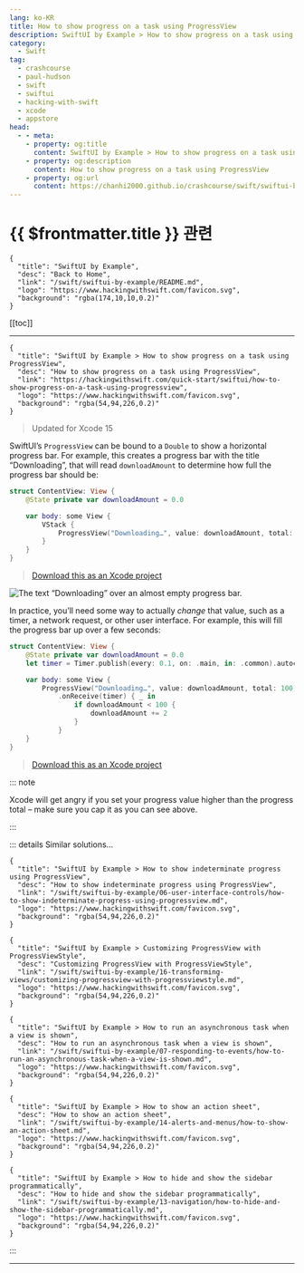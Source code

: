 ```yaml
---
lang: ko-KR
title: How to show progress on a task using ProgressView
description: SwiftUI by Example > How to show progress on a task using ProgressView
category:
  - Swift
tag: 
  - crashcourse
  - paul-hudson
  - swift
  - swiftui
  - hacking-with-swift
  - xcode
  - appstore
head:
  - - meta:
    - property: og:title
      content: SwiftUI by Example > How to show progress on a task using ProgressView
    - property: og:description
      content: How to show progress on a task using ProgressView
    - property: og:url
      content: https://chanhi2000.github.io/crashcourse/swift/swiftui-by-example/06-user-interface-controls/how-to-show-progress-on-a-task-using-progressview.html
---
```


# {{ $frontmatter.title }} 관련

```component VPCard
{
  "title": "SwiftUI by Example",
  "desc": "Back to Home",
  "link": "/swift/swiftui-by-example/README.md",
  "logo": "https://www.hackingwithswift.com/favicon.svg",
  "background": "rgba(174,10,10,0.2)"
}
```

[[toc]]

---

```component VPCard
{
  "title": "SwiftUI by Example > How to show progress on a task using ProgressView",
  "desc": "How to show progress on a task using ProgressView",
  "link": "https://hackingwithswift.com/quick-start/swiftui/how-to-show-progress-on-a-task-using-progressview",
  "logo": "https://www.hackingwithswift.com/favicon.svg",
  "background": "rgba(54,94,226,0.2)"
}
```

> Updated for Xcode 15

SwiftUI’s `ProgressView` can be bound to a `Double` to show a horizontal progress bar. For example, this creates a progress bar with the title “Downloading”, that will read `downloadAmount` to determine how full the progress bar should be:

```swift
struct ContentView: View {
    @State private var downloadAmount = 0.0

    var body: some View {
        VStack {
            ProgressView("Downloading…", value: downloadAmount, total: 100)
        }
    }
}
```

> [<FontIcon icon="fas fa-file-zipper"/>Download this as an Xcode project](https://www.hackingwithswift.com/files/projects/swiftui/how-to-show-progress-on-a-task-using-progressview-1.zip)

![The text “Downloading” over an almost empty progress bar.](https://www.hackingwithswift.com/img/books/quick-start/swiftui/how-to-show-progress-on-a-task-using-progressview-1~dark.png)

In practice, you’ll need some way to actually *change* that value, such as a timer, a network request, or other user interface. For example, this will fill the progress bar up over a few seconds:

```swift
struct ContentView: View {
    @State private var downloadAmount = 0.0
    let timer = Timer.publish(every: 0.1, on: .main, in: .common).autoconnect()

    var body: some View {
        ProgressView("Downloading…", value: downloadAmount, total: 100)
            .onReceive(timer) { _ in
                if downloadAmount < 100 {
                    downloadAmount += 2
                }
            }
    }
}
```

> [<FontIcon icon="fas fa-file-zipper"/>Download this as an Xcode project](https://www.hackingwithswift.com/files/projects/swiftui/how-to-show-progress-on-a-task-using-progressview-2.zip)

::: note

Xcode will get angry if you set your progress value higher than the progress total – make sure you cap it as you can see above.

:::

<VidStack src="https://www.hackingwithswift.com/img/books/quick-start/swiftui/how-to-show-progress-on-a-task-using-progressview-2~dark.mp4" />

::: details Similar solutions…

```component VPCard
{
  "title": "SwiftUI by Example > How to show indeterminate progress using ProgressView",
  "desc": "How to show indeterminate progress using ProgressView",
  "link": "/swift/swiftui-by-example/06-user-interface-controls/how-to-show-indeterminate-progress-using-progressview.md",
  "logo": "https://www.hackingwithswift.com/favicon.svg",
  "background": "rgba(54,94,226,0.2)"
}
```

```component VPCard
{
  "title": "SwiftUI by Example > Customizing ProgressView with ProgressViewStyle",
  "desc": "Customizing ProgressView with ProgressViewStyle",
  "link": "/swift/swiftui-by-example/16-transforming-views/customizing-progressview-with-progressviewstyle.md",
  "logo": "https://www.hackingwithswift.com/favicon.svg",
  "background": "rgba(54,94,226,0.2)"
}
```

```component VPCard
{
  "title": "SwiftUI by Example > How to run an asynchronous task when a view is shown",
  "desc": "How to run an asynchronous task when a view is shown",
  "link": "/swift/swiftui-by-example/07-responding-to-events/how-to-run-an-asynchronous-task-when-a-view-is-shown.md",
  "logo": "https://www.hackingwithswift.com/favicon.svg",
  "background": "rgba(54,94,226,0.2)"
}
```

```component VPCard
{
  "title": "SwiftUI by Example > How to show an action sheet",
  "desc": "How to show an action sheet",
  "link": "/swift/swiftui-by-example/14-alerts-and-menus/how-to-show-an-action-sheet.md",
  "logo": "https://www.hackingwithswift.com/favicon.svg",
  "background": "rgba(54,94,226,0.2)"
}
```

```component VPCard
{
  "title": "SwiftUI by Example > How to hide and show the sidebar programmatically",
  "desc": "How to hide and show the sidebar programmatically",
  "link": "/swift/swiftui-by-example/13-navigation/how-to-hide-and-show-the-sidebar-programmatically.md",
  "logo": "https://www.hackingwithswift.com/favicon.svg",
  "background": "rgba(54,94,226,0.2)"
}
```

:::

---

<TagLinks />